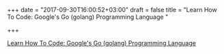 +++
date = "2017-09-30T16:00:52+03:00"
draft = false
title = "Learn How To Code: Google's Go (golang) Programming Language  "

+++

<p><a href="https://medium.com/@jamestasha/learn-programming-from-a-university-professor-in-computer-science-with-over-15-years-of-teaching-860f6525b324">Learn How To Code: Google's Go (golang) Programming Language  </a></p>
